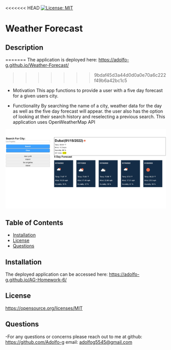 
<<<<<<< HEAD
  [![License: MIT](https://img.shields.io/badge/License-MIT-yellow.svg)](https://opensource.org/licenses/MIT)
  # Weather Forecast
  ## Description
=======
The application is deployed here: https://adolfo-g.github.io/Weather-Forecast/
>>>>>>> 9bdaf45d3a44d0d0a0e70a6c222f49b6a42bc1c5

  - Motivation
    This app functions to provide a user with a five day forecast for a given users city.

  - Functionality
    By searching the name of a city, weather data for the day as well as the five day forecast will appear. the user also has the option of looking at their search history and reselecting a previous search. This application uses OpenWeatherMap API

![](assets/image/preview.jpeg)    

  ## Table of Contents
  * [Installation](#installation)
  * [License](#license)
  * [Questions](#questions)

  ## Installation
  The deployed application can be accessed here: https://adolfo-g.github.io/AG-Homework-6/
 
  ## License
 
  https://opensource.org/licenses/MIT
  
  ## Questions
  -For any questions or concerns please reach out to me at
    github:  https://github.com/Adolfo-g
    email:  adolfog5545@gmail.com
    